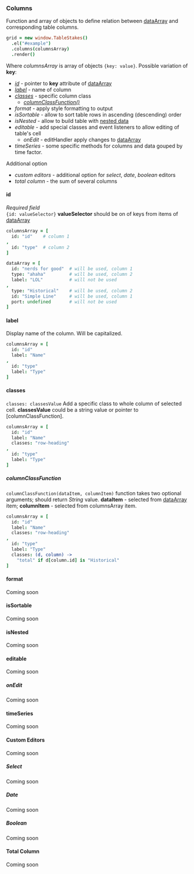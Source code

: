 ### Columns

Function and array of objects to define relation between [dataArray](data-manipulating.md) and corresponding table columns.
```coffeescript
grid = new window.TableStakes()
  .el("#example")
  .columns(columnsArray)
  .render()
```

Where *columnsArray* is array of objects ```{key: value}```. Possible variation of **key**:
* [*id*](#id) - pointer to **key** attribute of [dataArray](data-manipulating.md)
* [*label*](#label) - name of column
* [*classes*](#classes) - specific column class
  * [*columnClassFunction()*](#columnclassfunction)
* *format* - apply style formatting to output
* *isSortable* - allow to sort table rows in ascending (descending) order
* *isNested* - allow to build table with [nested data](data-manipulating.md#nested-data-expandablecollapsible-rows)
* *editable* - add special classes and event listeners to allow editing of table's cell
  * *onEdit* - editHandler apply changes to [dataArray](data-manipulating.md)
* *timeSeries* - some specific methods for columns and data gouped by time factor.

Additional option
* *custom editors* - additional option for *select*, *date*, *boolean* editors
* *total column* - the sum of several columns


#### id

*Required field*  
```{id: valueSelector}``` **valueSelector** should be on of keys from items of [dataArray](data-manipulating.md)

```coffeescript
columnsArray = [
  id: "id"    # column 1
,
  id: "type"  # column 2
]

dataArray = [
  id: "nerds for good"  # will be used, column 1
  type: "ahaha"         # will be used, column 2
  label: "LOL"          # will not be used
,
  type: "Historical"    # will be used, column 2
  id: "Simple Line"     # will be used, column 1
  port: undefined       # will not be used
]
```


#### label

Display name of the column. Will be capitalized.

```coffeescript
columnsArray = [
  id: "id"
  label: "Name"
,
  id: "type"
  label: "Type"
]
```


#### classes

```classes: classesValue``` Add a specific class to whole column of selected cell. **classesValue** could be a string value or pointer to [columnClassFunction].

```coffeescript
columnsArray = [
  id: "id"
  label: "Name"
  classes: "row-heading"
,
  id: "type"
  label: "Type"
]
```


##### columnClassFunction

```columnClassFunction(dataItem, columnItem)``` function takes two optional arguments; should return *String* value. **dataItem** - selected from [dataArray](data-manipulating.md) item; **columnItem** - selected from columnsArray item.

```coffeescript
columnsArray = [
  id: "id"
  label: "Name"
  classes: "row-heading"
,
  id: "type"
  label: "Type"
  classes: (d, column) ->
    "total" if d[column.id] is "Historical"
]
```


#### format

Coming soon


#### isSortable

Coming soon


#### isNested

Coming soon


#### editable

Coming soon


##### onEdit

Coming soon


#### timeSeries

Coming soon


#### Custom Editors

Coming soon


##### Select

Coming soon


##### Date

Coming soon


##### Boolean

Coming soon


#### Total Column

Coming soon

